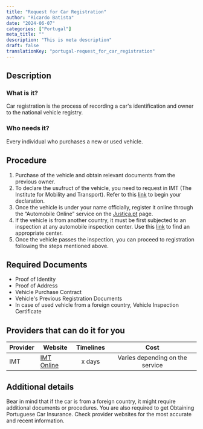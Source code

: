 ```yaml
---
title: "Request for Car Registration"
author: "Ricardo Batista"
date: "2024-06-07"
categories: ["Portugal"]
meta_title: ""
description: "This is meta description"
draft: false
translationKey: "portugal-request_for_car_registration"
---
```


## Description
### What is it?
Car registration is the process of recording a car's identification and owner to the national vehicle registry.
### Who needs it?
Every individual who purchases a new or used vehicle.

## Procedure
1. Purchase of the vehicle and obtain relevant documents from the previous owner. 
2. To declare the usufruct of the vehicle, you need to request in IMT (The Institute for Mobility and Transport). Refer to this [link](https://www.imtonline.pt/) to begin your declaration.
3. Once the vehicle is under your name officially, register it online through the “Automobile Online” service on the [Justiça.pt](https://justica.gov.pt/) page.
4. If the vehicle is from another country, it must be first subjected to an inspection at any automobile inspection center. Use this [link](https://www.imtonline.pt/) to find an appropriate center.
5. Once the vehicle passes the inspection, you can proceed to registration following the steps mentioned above.

## Required Documents
- Proof of Identity
- Proof of Address
- Vehicle Purchase Contract
- Vehicle's Previous Registration Documents
- In case of used vehicle from a foreign country, Vehicle Inspection Certificate

## Providers that can do it for you

| Provider        |     Website     |     Timelines    |       Cost      |
| --------------- | --------------- |  :-------------: | :-------------: |
| IMT      | [IMT Online](https://www.imtonline.pt/)       |      x days      |        Varies depending on the service       |

## Additional details
Bear in mind that if the car is from a foreign country, it might require additional documents or procedures. You are also required to get Obtaining Portuguese Car Insurance. Check provider websites for the most accurate and recent information.